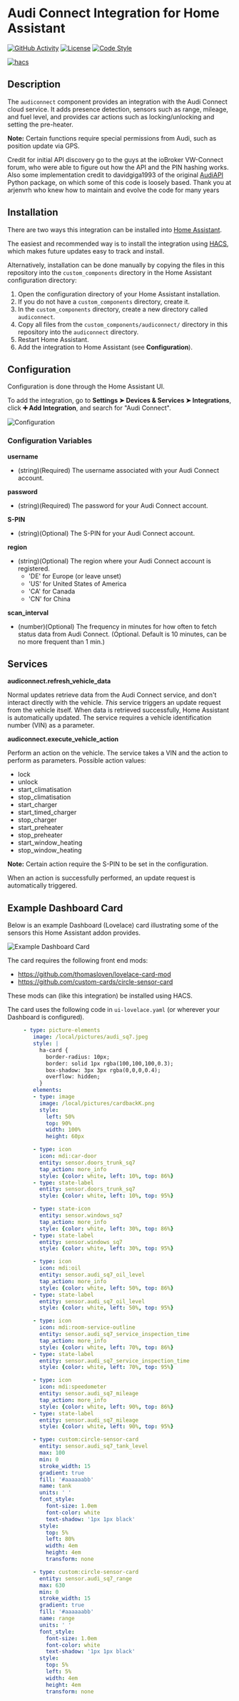 Audi Connect Integration for Home Assistant
============================================================

[![GitHub Activity][commits-shield]][commits]
[![License][license-shield]](LICENSE.md)
[![Code Style][blackbadge]][black]

[![hacs][hacsbadge]](hacs)

Description
------------
The `audiconnect` component provides an integration with the Audi Connect cloud service. It adds presence detection, sensors such as range, mileage, and fuel level, and provides car actions such as locking/unlocking and setting the pre-heater.

**Note:** Certain functions require special permissions from Audi, such as position update via GPS. 

Credit for initial API discovery go to the guys at the ioBroker VW-Connect forum, who were able to figure out how the API and the PIN hashing works. Also some implementation credit to davidgiga1993 of the original [AudiAPI](https://github.com/davidgiga1993/AudiAPI) Python package, on which some of this code is loosely based.
Thank you at arjenvrh who knew how to maintain and evolve the code for many years

Installation
------------

There are two ways this integration can be installed into [Home Assistant](https://www.home-assistant.io).

The easiest and recommended way is to install the integration using [HACS](https://hacs.xyz), which makes future updates easy to track and install.

Alternatively, installation can be done manually by copying the files in this repository into the `custom_components` directory in the Home Assistant configuration directory:
1. Open the configuration directory of your Home Assistant installation.
2. If you do not have a `custom_components` directory, create it.
3. In the `custom_components` directory, create a new directory called `audiconnect`.
4. Copy all files from the `custom_components/audiconnect/` directory in this repository into the `audiconnect` directory.
5. Restart Home Assistant.
6. Add the integration to Home Assistant (see **Configuration**).

Configuration
-------------

Configuration is done through the Home Assistant UI.

To add the integration, go to **Settings ➤ Devices & Services ➤ Integrations**, click **➕ Add Integration**, and search for "Audi Connect".

![Configuration](ha_config.png)

### Configuration Variables

**username**

- (string)(Required) The username associated with your Audi Connect account.

**password**

- (string)(Required) The password for your Audi Connect account.

**S-PIN**

- (string)(Optional) The S-PIN for your Audi Connect account.

**region**

- (string)(Optional) The region where your Audi Connect account is registered. 
   * 'DE' for Europe (or leave unset)
   * 'US' for United States of America
   * 'CA' for Canada
   * 'CN' for China

**scan_interval**

- (number)(Optional) The frequency in minutes for how often to fetch status data from Audi Connect. (Optional. Default is 10 minutes, can be no more frequent than 1 min.)

Services
--------

**audiconnect.refresh_vehicle_data**

Normal updates retrieve data from the Audi Connect service, and don't interact directly with the vehicle. _This_ service triggers an update request from the vehicle itself. When data is retrieved successfully, Home Assistant is automatically updated. The service requires a vehicle identification number (VIN) as a parameter. 

**audiconnect.execute_vehicle_action**

Perform an action on the vehicle. The service takes a VIN and the action to perform as parameters. Possible action values:
- lock
- unlock 
- start_climatisation
- stop_climatisation
- start_charger
- start_timed_charger
- stop_charger
- start_preheater
- stop_preheater
- start_window_heating
- stop_window_heating 

**Note:** Certain action require the S-PIN to be set in the configuration. 

When an action is successfully performed, an update request is automatically triggered. 

Example Dashboard Card
----------------------

Below is an example Dashboard (Lovelace) card illustrating some of the sensors this Home Assistant addon provides. 

![Example Dashboard Card](card_example.png)

The card requires the following front end mods:
- https://github.com/thomasloven/lovelace-card-mod
- https://github.com/custom-cards/circle-sensor-card

These mods can (like this integration) be installed using HACS.

The card uses the following code in `ui-lovelace.yaml` (or wherever your Dashboard is configured).

```yaml
     - type: picture-elements
        image: /local/pictures/audi_sq7.jpeg
        style: | 
          ha-card {
            border-radius: 10px;
            border: solid 1px rgba(100,100,100,0.3);
            box-shadow: 3px 3px rgba(0,0,0,0.4);
            overflow: hidden;
          } 
        elements:
        - type: image
          image: /local/pictures/cardbackK.png
          style:
            left: 50%
            top: 90%
            width: 100%
            height: 60px

        - type: icon
          icon: mdi:car-door
          entity: sensor.doors_trunk_sq7
          tap_action: more_info
          style: {color: white, left: 10%, top: 86%}
        - type: state-label
          entity: sensor.doors_trunk_sq7
          style: {color: white, left: 10%, top: 95%}

        - type: state-icon
          entity: sensor.windows_sq7
          tap_action: more_info
          style: {color: white, left: 30%, top: 86%}
        - type: state-label
          entity: sensor.windows_sq7
          style: {color: white, left: 30%, top: 95%}

        - type: icon
          icon: mdi:oil
          entity: sensor.audi_sq7_oil_level
          tap_action: more_info
          style: {color: white, left: 50%, top: 86%}
        - type: state-label
          entity: sensor.audi_sq7_oil_level
          style: {color: white, left: 50%, top: 95%}

        - type: icon
          icon: mdi:room-service-outline
          entity: sensor.audi_sq7_service_inspection_time
          tap_action: more_info
          style: {color: white, left: 70%, top: 86%}
        - type: state-label
          entity: sensor.audi_sq7_service_inspection_time
          style: {color: white, left: 70%, top: 95%}

        - type: icon
          icon: mdi:speedometer
          entity: sensor.audi_sq7_mileage
          tap_action: more_info
          style: {color: white, left: 90%, top: 86%}
        - type: state-label
          entity: sensor.audi_sq7_mileage
          style: {color: white, left: 90%, top: 95%}

        - type: custom:circle-sensor-card
          entity: sensor.audi_sq7_tank_level
          max: 100
          min: 0
          stroke_width: 15
          gradient: true
          fill: '#aaaaaabb'
          name: tank
          units: ' '
          font_style:
            font-size: 1.0em
            font-color: white
            text-shadow: '1px 1px black'
          style:
            top: 5%
            left: 80%
            width: 4em
            height: 4em
            transform: none

        - type: custom:circle-sensor-card
          entity: sensor.audi_sq7_range
          max: 630
          min: 0
          stroke_width: 15
          gradient: true
          fill: '#aaaaaabb'
          name: range
          units: ' '
          font_style:
            font-size: 1.0em
            font-color: white
            text-shadow: '1px 1px black'
          style:
            top: 5%
            left: 5%
            width: 4em
            height: 4em
            transform: none
```

[buymecoffee]: https://buymeacoff.ee/arjenvrh
[buymecoffeebadge]: https://img.shields.io/badge/buy%20me%20a%20beer-donate-yellow.svg?style=for-the-badge
[commits-shield]: https://img.shields.io/github/commit-activity/y/arjenvrh/audi_connect_ha?style=for-the-badge
[commits]: https://github.com/arjenvrh/audi_connect_ha/commits/master
[hacs]: https://github.com/custom-components/hacs
[hacsbadge]: https://img.shields.io/badge/HACS-Default-orange.svg?style=for-the-badge
[license-shield]: https://img.shields.io/github/license/arjenvrh/audi_connect_ha?style=for-the-badge
[maintenance-shield]: https://img.shields.io/badge/maintainer-Arjen%20van%20Rhijn%20%40arjenvrh-blue.svg?style=for-the-badge
[blackbadge]: https://img.shields.io/badge/code%20style-black-000000.svg?style=for-the-badge
[black]: https://github.com/ambv/black
